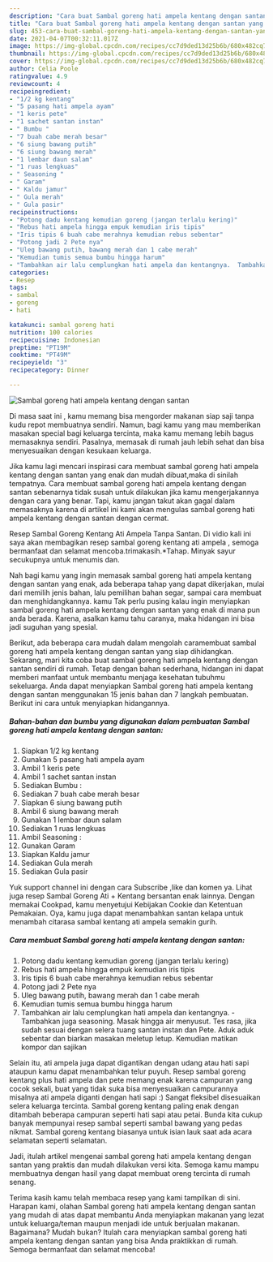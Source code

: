 ```yaml
---
description: "Cara buat Sambal goreng hati ampela kentang dengan santan yang lezat Untuk Jualan"
title: "Cara buat Sambal goreng hati ampela kentang dengan santan yang lezat Untuk Jualan"
slug: 453-cara-buat-sambal-goreng-hati-ampela-kentang-dengan-santan-yang-lezat-untuk-jualan
date: 2021-04-07T00:32:11.017Z
image: https://img-global.cpcdn.com/recipes/cc7d9ded13d25b6b/680x482cq70/sambal-goreng-hati-ampela-kentang-dengan-santan-foto-resep-utama.jpg
thumbnail: https://img-global.cpcdn.com/recipes/cc7d9ded13d25b6b/680x482cq70/sambal-goreng-hati-ampela-kentang-dengan-santan-foto-resep-utama.jpg
cover: https://img-global.cpcdn.com/recipes/cc7d9ded13d25b6b/680x482cq70/sambal-goreng-hati-ampela-kentang-dengan-santan-foto-resep-utama.jpg
author: Celia Poole
ratingvalue: 4.9
reviewcount: 4
recipeingredient:
- "1/2 kg kentang"
- "5 pasang hati ampela ayam"
- "1 keris pete"
- "1 sachet santan instan"
- " Bumbu "
- "7 buah cabe merah besar"
- "6 siung bawang putih"
- "6 siung bawang merah"
- "1 lembar daun salam"
- "1 ruas lengkuas"
- " Seasoning "
- " Garam"
- " Kaldu jamur"
- " Gula merah"
- " Gula pasir"
recipeinstructions:
- "Potong dadu kentang kemudian goreng (jangan terlalu kering)"
- "Rebus hati ampela hingga empuk kemudian iris tipis"
- "Iris tipis 6 buah cabe merahnya kemudian rebus sebentar"
- "Potong jadi 2 Pete nya"
- "Uleg bawang putih, bawang merah dan 1 cabe merah"
- "Kemudian tumis semua bumbu hingga harum"
- "Tambahkan air lalu cemplungkan hati ampela dan kentangnya.  Tambahkan juga seasoning. Masak hingga air menyusut. Tes rasa, jika sudah sesuai dengan selera tuang santan instan dan Pete. Aduk aduk sebentar dan biarkan masakan meletup letup. Kemudian matikan kompor dan sajikan"
categories:
- Resep
tags:
- sambal
- goreng
- hati

katakunci: sambal goreng hati 
nutrition: 100 calories
recipecuisine: Indonesian
preptime: "PT19M"
cooktime: "PT49M"
recipeyield: "3"
recipecategory: Dinner

---
```



![Sambal goreng hati ampela kentang dengan santan](https://img-global.cpcdn.com/recipes/cc7d9ded13d25b6b/680x482cq70/sambal-goreng-hati-ampela-kentang-dengan-santan-foto-resep-utama.jpg)

Di masa  saat ini , kamu memang bisa mengorder makanan siap saji tanpa kudu repot membuatnya sendiri. Namun, bagi kamu yang mau memberikan masakan special bagi keluarga tercinta, maka kamu memang lebih bagus memasaknya sendiri. Pasalnya, memasak di rumah jauh lebih sehat dan bisa menyesuaikan dengan kesukaan keluarga.

Jika kamu lagi mencari inspirasi cara membuat sambal goreng hati ampela kentang dengan santan yang enak dan mudah dibuat,maka di sinilah tempatnya. Cara membuat sambal goreng hati ampela kentang dengan santan  sebenarnya tidak susah untuk dilakukan jika kamu mengerjakannya dengan cara yang benar. Tapi, kamu jangan takut akan gagal dalam memasaknya 
karena di artikel ini kami akan mengulas sambal goreng hati ampela kentang dengan santan dengan cermat.  

Resep Sambal Goreng Kentang Ati Ampela Tanpa Santan. Di vidio kali ini saya akan membagikan resep sambal goreng kentang ati ampela , semoga bermanfaat dan selamat mencoba.trimakasih.*Tahap. Minyak sayur secukupnya untuk menumis dan.

Nah bagi kamu yang ingin memasak sambal goreng hati ampela kentang dengan santan yang enak, ada beberapa tahap yang dapat dikerjakan, mulai dari memilih jenis bahan, lalu pemilihan bahan segar, sampai cara membuat dan menghidangkannya. kamu Tak perlu pusing kalau ingin menyiapkan sambal goreng hati ampela kentang dengan santan yang enak di mana pun anda berada. Karena, asalkan kamu  tahu caranya, maka hidangan ini bisa jadi suguhan yang spesial.

Berikut, ada beberapa cara mudah dalam mengolah caramembuat sambal goreng hati ampela kentang dengan santan yang siap dihidangkan. Sekarang, mari kita coba buat sambal goreng hati ampela kentang dengan santan sendiri di rumah. Tetap dengan bahan sederhana, hidangan ini dapat memberi manfaat untuk membantu menjaga kesehatan tubuhmu sekeluarga. Anda dapat menyiapkan Sambal goreng hati ampela kentang dengan santan menggunakan 15 jenis bahan dan 7 langkah pembuatan. Berikut ini cara untuk menyiapkan hidangannya.

<!--inarticleads1-->

##### Bahan-bahan dan bumbu yang digunakan dalam pembuatan Sambal goreng hati ampela kentang dengan santan:

1. Siapkan 1/2 kg kentang
1. Gunakan 5 pasang hati ampela ayam
1. Ambil 1 keris pete
1. Ambil 1 sachet santan instan
1. Sediakan  Bumbu :
1. Sediakan 7 buah cabe merah besar
1. Siapkan 6 siung bawang putih
1. Ambil 6 siung bawang merah
1. Gunakan 1 lembar daun salam
1. Sediakan 1 ruas lengkuas
1. Ambil  Seasoning :
1. Gunakan  Garam
1. Siapkan  Kaldu jamur
1. Sediakan  Gula merah
1. Sediakan  Gula pasir


Yuk support channel ini dengan cara Subscribe ,like dan komen ya. Lihat juga resep Sambal Goreng Ati + Kentang bersantan enak lainnya. Dengan memakai Cookpad, kamu menyetujui Kebijakan Cookie dan Ketentuan Pemakaian. Oya, kamu juga dapat menambahkan santan kelapa untuk menambah citarasa sambal kentang ati ampela semakin gurih. 

<!--inarticleads2-->

##### Cara membuat Sambal goreng hati ampela kentang dengan santan:

1. Potong dadu kentang kemudian goreng (jangan terlalu kering)
1. Rebus hati ampela hingga empuk kemudian iris tipis
1. Iris tipis 6 buah cabe merahnya kemudian rebus sebentar
1. Potong jadi 2 Pete nya
1. Uleg bawang putih, bawang merah dan 1 cabe merah
1. Kemudian tumis semua bumbu hingga harum
1. Tambahkan air lalu cemplungkan hati ampela dan kentangnya.  - Tambahkan juga seasoning. Masak hingga air menyusut. Tes rasa, jika sudah sesuai dengan selera tuang santan instan dan Pete. Aduk aduk sebentar dan biarkan masakan meletup letup. Kemudian matikan kompor dan sajikan


Selain itu, ati ampela juga dapat digantikan dengan udang atau hati sapi ataupun kamu dapat menambahkan telur puyuh. Resep sambal goreng kentang plus hati ampela dan pete memang enak karena campuran yang cocok sekali, buat yang tidak suka bisa menyesuaikan campurannya misalnya ati ampela diganti dengan hati sapi :) Sangat fleksibel disesuaikan selera keluarga tercinta. Sambal goreng kentang paling enak dengan ditambah beberapa campuran seperti hati sapi atau petai. Bunda kita cukup banyak mempunyai resep sambal seperti sambal bawang yang pedas nikmat. Sambal goreng kentang biasanya untuk isian lauk saat ada acara selamatan seperti selamatan. 

Jadi, itulah artikel mengenai  sambal goreng hati ampela kentang dengan santan  yang praktis dan mudah dilakukan versi kita. Semoga kamu mampu membuatnya dengan hasil yang dapat membuat oreng tercinta di rumah senang. 

Terima kasih kamu telah membaca resep yang kami tampilkan di sini. Harapan kami, olahan  Sambal goreng hati ampela kentang dengan santan yang mudah di atas dapat membantu Anda menyiapkan makanan yang lezat untuk keluarga/teman maupun menjadi ide untuk berjualan makanan. Bagaimana? Mudah bukan? Itulah cara menyiapkan sambal goreng hati ampela kentang dengan santan yang bisa Anda praktikkan di rumah. Semoga bermanfaat dan selamat mencoba!

